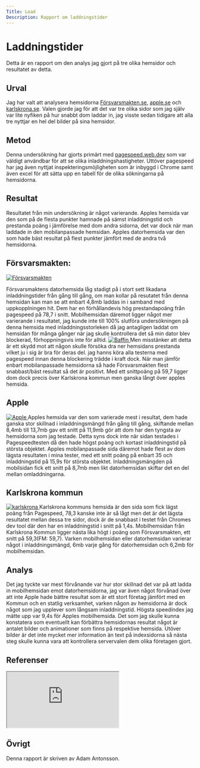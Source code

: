 ```yaml
---
Title: Load
Description: Rapport om laddningstider
---
```


Laddningstider
=======================

Detta är en rapport om den analys jag gjort på tre olika hemsidor och resultatet av detta.

Urval
-----------------------

Jag har valt att analysera hemsidorna <a href="forsvarsmakten.se" target="_blank">Försvarsmakten.se</a>, <a href="apple.se" target="_blank">apple.se</a> och <a href="karlskrona.se" target="_blank">karlskrona.se</a>. Valen gjorde jag för att det var tre olika sidor som jag själv var lite nyfiken på hur snabbt dom laddar in, jag visste sedan tidigare att alla tre nyttjar en hel del bilder på sina hemsidor. 

Metod
-----------------------

Denna undersökning har gjorts primärt med <a href="https://pagespeed.web.dev/" target="_blank">pagespeed.web.dev</a> som var väldigt användbar för att se olika inladdningshastigheter. Uttöver pagespeed har jag även nyttjat inspekteringsmöjligheten som är inbyggd i Chrome samt även excel för att sätta upp en tabell för de olika sökningarna på hemsidorna. 

Resultat
-----------------------

Resultatet från min undersökning är något varierande. Apples hemsida var den som på de flesta punkter hamnade på sämst inladdningstid och prestanda poäng i jämförelse med dom andra sidorna, det var dock när man laddade in den mobilanpassade hemsidan. Apples datorhemsida var den som hade bäst resultat på flest punkter jämfört med de andra två hemsidorna. 

## Försvarsmakten:
<a href="%base_url%/image/load/FM.png" target="_blank" aria-label="Försvarsmakten">
    <picture>
        <source media="(min-width: 101px)" srcset="%base_url%/image/load/FM.webp">
        <img src="%base_url%/image/load/FM.webp?width=50%&q=10%" alt="Försvarsmakten">
    </picture>
</a>

Försvarsmaktens datorhemsida låg stadigt på i stort sett likadana inladdningstider från gång till gång, om man kollar på resutatet från denna hemsidan kan man se att enbart 4,8mb laddas in i samband med uppkopplningen hit. Dem har en förhållandevis hög prestandapoäng från pagespeed på 78,7 i snitt. 
Mobilhemsidan däremot ligger något mer varierande i resultatet, jag kunde inte till 100% slutföra undersökningen på denna hemsida med inladdningsstorleken då jag antagligen laddat om hemsidan för många gånger när jag skulle kontrollera det så min dator blev blockerad, förhoppningsvis inte för alltid. 
<a href="%base_url%/image/load/baffin.png" target="_blank" aria-label="baffin">
    <picture>
        <source media="(min-width: 101px)" srcset="%base_url%/image/load/baffin.webp">
        <img src="%base_url%/image/load/baffin.webp&w=100&q=50" alt="Baffin">
    </picture>
</a>
Men misstänker att detta är ett skydd mot att någon skulle försöka dra ner hemsidans prestanda vilket ju i sig är bra för deras del. jag hanns köra alla testerna med pagespeed innan denna blockering trädde i kraft dock. När man jämför enbart mobilanpassade hemsidorna så hade Försvarsmakten flest snabbast/bäst resultat så det är positivt. Med ett snittpoäng på 59,7 ligger dom dock precis över Karlskrona kommun men ganska långt över apples hemsida. 

## Apple
<a href="%base_url%/image/load/apple.png" target="_blank" aria-label="Apple">
    <picture>
        <source media="(min-width: 101px)" srcset="%base_url%/image/load/apple.webp">
        <img src="%base_url%/image/load/apple.webp&w=100&q=50" alt="Apple">
    </picture>
</a>
Apples hemsida var den som varierade mest i resultat, dem hade ganska stor skillnad i inladdningsmängd från gång till gång, skiftande mellan 8,4mb till 13,7mb gav ett snitt på 11,9mb gör att dom har den tyngsta av hemsidorna som jag testade. Detta syns dock inte när sidan testades i Pagespeedtesten då den hade högst poäng och kortast inladdningstid på största objektet. 
Apples mobilanpassade sida däremot hade flest av dom lägsta resultaten i mina tester, med ett snitt poäng på enbart 35 och inladdningstid på 15,9s för största objektet. Inladdningsmängden på mobilsidan fick ett snitt på 8,7mb men likt datorhemsidan skiftar det en del mellan omladdningarna. 

## Karlskrona kommun
<a href="%base_url%/image/load/karlskrona.png" target="_blank" aria-label="Karlskrona">
    <picture>
        <source media="(min-width: 101px)" srcset="%base_url%/image/load/karlskrona.webp">
        <img src="%base_url%/image/load/karlskrona.webp&w=100&q=50" alt="karlskrona">
    </picture>
</a>
Karlskrona kommuns hemsida är den sida som fick lägst poäng från Pagespeed, 78,3 kanske inte är så lågt men det är det lägsta resultatet mellan dessa tre sidor, dock är de snabbast i testet från Chromes dev tool där den har en inladdningstid i snitt på 1,4s. 
Mobilhemsidan från Karlskrona Kommun ligger nästa lika högt i poäng som Försvarsmakten, ett snitt på 59,3(FM: 59,7). 
Varken mobilhemsidan eller datorhemsidan varierar något i inladdningsmängd, 6mb varje gång för datorhemsidan och 6,2mb för mobilhemsidan. 
 
Analys
-----------------------

Det jag tyckte var mest förvånande var hur stor skillnad det var på att ladda in mobilhemsidan emot datorhemsidorna, jag var även något förvånad över att inte Apple hade bättre resultat som är ett stort företag jämfört med en Kommun och en statlig verksamhet, varken någon av hemsidorna är dock något som jag upplever som långsam inladdningstid. Högsta speedindex jag mätte upp var 9,4s för Apples mobilhemsida. 
Det som jag skulle kunna konstatera som eventuellt kan förbättra hemsidornas resultat något är antalet bilder och animationer som finns på respektive hemsida. Utöver bilder är det inte mycket mer information än text på indexsidorna så nästa steg skulle kunna vara att kontrollera servervalen dem olika företagen gjort. 

Referenser
-----------------------

<iframe class="excel" src="https://docs.google.com/spreadsheets/d/e/2PACX-1vQKFli6qCs_qUPrHGxHee_kLvBYSYbkA_SjLqHdQJu2b_El4njXoQyT3zE71d8YOA_PudSCJhGRliu1/pubhtml?gid=0&amp;single=true&amp;widget=true&amp;headers=false" title="referens"></iframe>

Övrigt
-----------------------

Denna rapport är skriven av Adam Antonsson. 